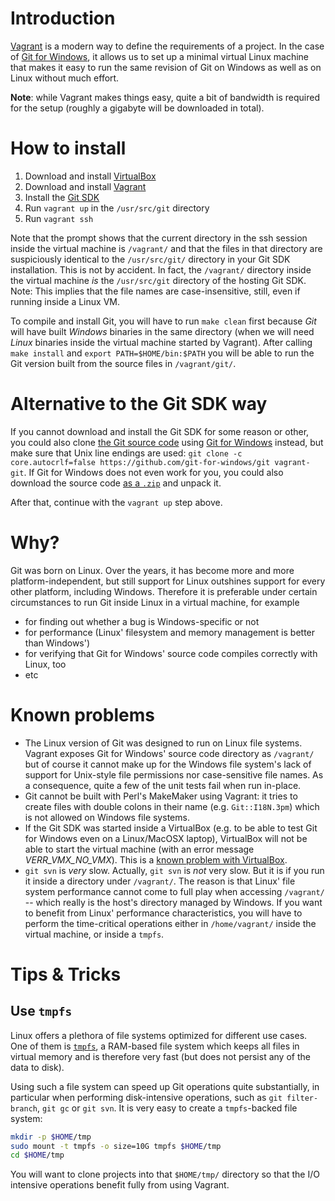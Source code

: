 # Introduction

[Vagrant](https://www.vagrantup.com/) is a modern way to define the requirements of a project. In the case of [Git for Windows](https://gitforwindows.org/), it allows us to set up a minimal virtual Linux machine that makes it easy to run the same revision of Git on Windows as well as on Linux without much effort.

**Note**: while Vagrant makes things easy, quite a bit of bandwidth is required for the setup (roughly a gigabyte will be downloaded in total).

# How to install

1. Download and install [VirtualBox](https://www.virtualbox.org)
2. Download and install [Vagrant](https://www.vagrantup.com/)
3. Install the [Git SDK](https://gitforwindows.org/#download-sdk)
4. Run `vagrant up` in the `/usr/src/git` directory
5. Run `vagrant ssh`

Note that the prompt shows that the current directory in the ssh session inside the virtual machine is `/vagrant/` and that the files in that directory are suspiciously identical to the `/usr/src/git/` directory in your Git SDK installation. This is not by accident. In fact, the `/vagrant/` directory inside the virtual machine *is* the `/usr/src/git` directory of the hosting Git SDK. Note: This implies that the file names are case-insensitive, still, even if running inside a Linux VM.

To compile and install Git, you will have to run `make clean` first because *Git* will have built *Windows* binaries in the same directory (when we will need *Linux* binaries inside the virtual machine started by Vagrant). After calling `make install` and `export PATH=$HOME/bin:$PATH` you will be able to run the Git version built from the source files in `/vagrant/git/`. 

# Alternative to the Git SDK way

If you cannot download and install the Git SDK for some reason or other, you could also clone [the Git source code](https://github.com/git-for-windows/git) using [Git for Windows](https://gitforwindows.org/) instead, but make sure that Unix line endings are used: `git clone -c core.autocrlf=false https://github.com/git-for-windows/git vagrant-git`. If Git for Windows does not even work for you, you could also download the source code [as a `.zip`](https://github.com/git-for-windows/git/archive/master.zip) and unpack it.

After that, continue with the `vagrant up` step above.

# Why?

Git was born on Linux. Over the years, it has become more and more platform-independent, but still support for Linux outshines support for every other platform, including Windows. Therefore it is preferable under certain circumstances to run Git inside Linux in a virtual machine, for example

* for finding out whether a bug is Windows-specific or not
* for performance (Linux' filesystem and memory management is better than Windows')
* for verifying that Git for Windows' source code compiles correctly with Linux, too
* etc

# Known problems

* The Linux version of Git was designed to run on Linux file systems. Vagrant exposes Git for Windows' source code directory as `/vagrant/` but of course it cannot make up for the Windows file system's lack of support for Unix-style file permissions nor case-sensitive file names. As a consequence, quite a few of the unit tests fail when run in-place.
* Git cannot be built with Perl's MakeMaker using Vagrant: it tries to create files with double colons in their name (e.g. `Git::I18N.3pm`) which is not allowed on Windows file systems.
* If the Git SDK was started inside a VirtualBox (e.g. to be able to test Git for Windows even on a Linux/MacOSX laptop), VirtualBox will not be able to start the virtual machine (with an error message *VERR_VMX_NO_VMX*). This is a [known problem with VirtualBox](https://www.virtualbox.org/ticket/4032).
* `git svn` is *very* slow. Actually, `git svn` is *not* very slow. But it is if you run it inside a directory under `/vagrant/`. The reason is that Linux' file system performance cannot come to full play when accessing `/vagrant/` -- which really is the host's directory managed by Windows. If you want to benefit from Linux' performance characteristics, you will have to perform the time-critical operations either in `/home/vagrant/` inside the virtual machine, or inside a `tmpfs`.

# Tips & Tricks

## Use `tmpfs`

Linux offers a plethora of file systems optimized for different use cases. One of them is [`tmpfs`](https://www.kernel.org/doc/Documentation/filesystems/tmpfs.txt), a RAM-based file system which keeps all files in virtual memory and is therefore very fast (but does not persist any of the data to disk).

Using such a file system can speed up Git operations quite substantially, in particular when performing disk-intensive operations, such as `git filter-branch`, `git gc` or `git svn`. It is very easy to create a `tmpfs`-backed file system:

```bash
mkdir -p $HOME/tmp
sudo mount -t tmpfs -o size=10G tmpfs $HOME/tmp
cd $HOME/tmp
```

You will want to clone projects into that `$HOME/tmp/` directory so that the I/O intensive operations benefit fully from using Vagrant.
